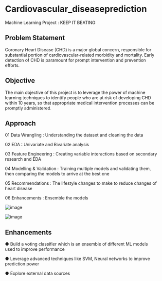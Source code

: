 # Cardiovascular_diseaseprediction
Machine Learning Project : KEEP IT BEATING

## Problem Statement
Coronary Heart Disease (CHD) is a major global concern, responsible for substantial portion 
of cardiovascular-related morbidity and mortality. Early detection of CHD is paramount for 
prompt intervention and prevention efforts.

## Objective
The main objective of this project is to leverage the power of machine learning 
techniques to identify people who are at risk of developing CHD within 10 years, so 
that appropriate medical intervention processes can be promptly administered.

## Approach  

01 Data Wrangling : Understanding the dataset and cleaning the data

02 EDA : Univariate and Bivariate analysis

03 Feature Engineering : Creating variable interactions based on secondary research and EDA

04 Modelling & Validation : Training multiple models and validating them, then comparing the models to arrive at the best one

05 Recommendations : The lifestyle changes to make to reduce changes of heart disease

06 Enhancements : Ensemble the models

![image](https://github.com/user-attachments/assets/5d5ab29e-d5a8-4a07-a599-b558fee3c3d8)


![image](https://github.com/user-attachments/assets/e1f02443-a067-4a25-89ad-6b9fa5a533c0)


## Enhancements
 ● Build a voting classifier which is an ensemble of different ML models used to improve performance

 ● Leverage advanced techniques like SVM, Neural networks to improve prediction power
 
 ● Explore external data sources
